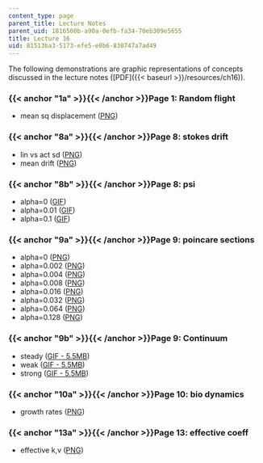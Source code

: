 ```yaml
---
content_type: page
parent_title: Lecture Notes
parent_uid: 1816500b-a90a-0efb-fa34-70eb309e5655
title: Lecture 16
uid: 81513ba3-5173-efe5-e0b6-830747a7ad49
---
```


The following demonstrations are graphic representations of concepts discussed in the lecture notes ([PDF]({{< baseurl >}}/resources/ch16)).

### {{< anchor "1a" >}}{{< /anchor >}}Page 1: Random flight

*   mean sq displacement ([PNG](/ans7870/12/12.820/s07/lecturenotes/demos/tx.sum.png))

### {{< anchor "8a" >}}{{< /anchor >}}Page 8: stokes drift

*   lin vs act sd ([PNG](/ans7870/12/12.820/s07/lecturenotes/demos/stokes.png))
*   mean drift ([PNG](/ans7870/12/12.820/s07/lecturenotes/demos/stokes05.png))

### {{< anchor "8b" >}}{{< /anchor >}}Page 8: psi

*   alpha=0 ([GIF](/ans7870/12/12.820/s07/lecturenotes/demos/al0.gif))
*   alpha=0.01 ([GIF](/ans7870/12/12.820/s07/lecturenotes/demos/al0.01.gif))
*   alpha=0.1 ([GIF](/ans7870/12/12.820/s07/lecturenotes/demos/al0.1.gif))

### {{< anchor "9a" >}}{{< /anchor >}}Page 9: poincare sections

*   alpha=0 ([PNG](/ans7870/12/12.820/s07/lecturenotes/demos/ca-eps0.png))
*   alpha=0.002 ([PNG](/ans7870/12/12.820/s07/lecturenotes/demos/ca-eps0.002.png))
*   alpha=0.004 ([PNG](/ans7870/12/12.820/s07/lecturenotes/demos/ca-eps0.004.png))
*   alpha=0.008 ([PNG](/ans7870/12/12.820/s07/lecturenotes/demos/ca-eps0.008.png))
*   alpha=0.016 ([PNG](/ans7870/12/12.820/s07/lecturenotes/demos/ca-eps0.016.png))
*   alpha=0.032 ([PNG](/ans7870/12/12.820/s07/lecturenotes/demos/ca-eps0.032.png))
*   alpha=0.064 ([PNG](/ans7870/12/12.820/s07/lecturenotes/demos/ca-eps0.064.png))
*   alpha=0.128 ([PNG](/ans7870/12/12.820/s07/lecturenotes/demos/ca-eps0.128.png))

### {{< anchor "9b" >}}{{< /anchor >}}Page 9: Continuum

*   steady ([GIF - 5.5MB](/ans7870/12/12.820/s07/lecturenotes/demos/mx-0.gif))
*   weak ([GIF - 5.5MB](/ans7870/12/12.820/s07/lecturenotes/demos/mx-0.25.gif))
*   strong ([GIF - 5.5MB](/ans7870/12/12.820/s07/lecturenotes/demos/mx-0.5.gif))

### {{< anchor "10a" >}}{{< /anchor >}}Page 10: bio dynamics

*   growth rates ([PNG](/ans7870/12/12.820/s07/lecturenotes/demos/sig.png))

### {{< anchor "13a" >}}{{< /anchor >}}Page 13: effective coeff

*   effective k,v ([PNG](/ans7870/12/12.820/s07/lecturenotes/demos/stokeseff.png))